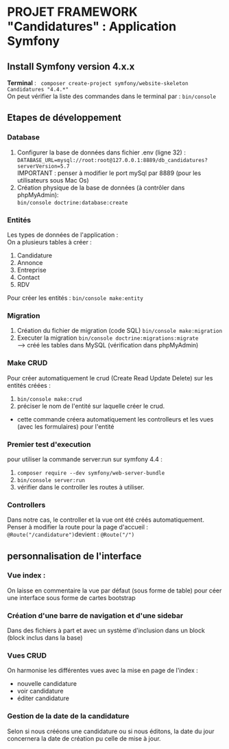 # PROJET FRAMEWORK "Candidatures" : Application Symfony
## Install Symfony version 4.x.x
__Terminal__ : ``` composer create-project symfony/website-skeleton Candidatures "4.4.*"```  
On peut vérifier la liste des commandes dans le terminal par : ```bin/console```
## Etapes de développement

### Database
1. Configurer la base de données dans fichier .env (ligne 32) :  
```DATABASE_URL=mysql://root:root@127.0.0.1:8889/db_candidatures?serverVersion=5.7```  
IMPORTANT : penser à modifier le port mySql par 8889 (pour les utilisateurs sous Mac Os)
2. Création physique de la base de données (à contrôler dans phpMyAdmin):  
```bin/console doctrine:database:create```  

### Entités
Les types de données de l'application :  
    On a plusieurs tables à créer :  
1. Candidature
2. Annonce
3. Entreprise
4. Contact
5. RDV 

Pour créer les entités : ```bin/console make:entity```  


### Migration
1. Création du fichier de migration (code SQL) ```bin/console make:migration```
2. Executer la migration ```bin/console doctrine:migrations:migrate```  
--> créé les tables dans MySQL  (vérification dans phpMyAdmin)
### Make CRUD
Pour créer automatiquement le crud (Create Read Update Delete) sur les entités créées :
1. ```bin/console make:crud```
2. préciser le nom de l'entité sur laquelle créer le crud.
- cette commande créera automatiquement les controlleurs et les vues (avec les formulaires) pour l'entité

### Premier test d'execution
pour utiliser la commande server:run sur symfony 4.4 :   
1. ```composer require --dev symfony/web-server-bundle```  
2. ```bin/console server:run```  
3. vérifier dans le controller les routes à utiliser.

### Controllers
Dans notre cas, le controller et la vue ont été créés automatiquement.  
Penser à modifier la route pour la page d'accueil :   
```@Route("/candidature")```devient : ```@Route("/")```

## personnalisation de l'interface
### Vue index :
On laisse en commentaire la vue par défaut (sous forme de table) pour céer une interface sous forme de cartes bootstrap
### Création d'une barre de navigation et d'une sidebar
 Dans des fichiers à part et avec un système d'inclusion dans un block (block inclus dans la base)
### Vues CRUD
On harmonise les différentes vues avec la mise en page de l'index :
- nouvelle candidature
- voir candidature
- éditer candidature

### Gestion de la date de la candidature
Selon si nous crééons une candidature ou si nous éditons, la date du jour concernera la date de création pu celle de mise à jour.
